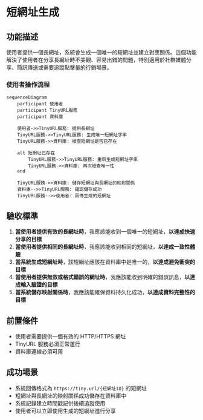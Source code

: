 # 短網址生成

## 功能描述

使用者提供一個長網址，系統會生成一個唯一的短網址並建立對應關係。這個功能解決了使用者在分享長網址時不美觀、容易出錯的問題，特別適用於社群媒體分享、簡訊傳送或需要追蹤點擊量的行銷場景。

### 使用者操作流程

```mermaid
sequenceDiagram
    participant 使用者
    participant TinyURL服務
    participant 資料庫

    使用者->>TinyURL服務: 提供長網址
    TinyURL服務->>TinyURL服務: 生成唯一短網址字串
    TinyURL服務->>資料庫: 檢查短網址是否已存在

    alt 短網址已存在
        TinyURL服務->>TinyURL服務: 重新生成短網址字串
        TinyURL服務->>資料庫: 再次檢查唯一性
    end

    TinyURL服務->>資料庫: 儲存短網址與長網址的映射關係
    資料庫-->>TinyURL服務: 確認儲存成功
    TinyURL服務-->>使用者: 回傳生成的短網址
```

## 驗收標準

1. **當使用者提供有效的長網址時**，我應該能收到一個唯一的短網址，**以達成快速分享的目標**
2. **當使用者提供相同的長網址時**，我應該能收到相同的短網址，**以達成一致性體驗**
3. **當系統生成短網址時**，該短網址應該在資料庫中是唯一的，**以達成避免衝突的目標**
4. **當使用者提供無效或格式錯誤的網址時**，我應該能收到明確的錯誤訊息，**以達成輸入驗證的目標**
5. **當系統儲存映射關係時**，我應該能確保資料持久化成功，**以達成資料完整性的目標**

## 前置條件

- 使用者需要提供一個有效的 HTTP/HTTPS 網址
- TinyURL 服務必須正常運行
- 資料庫連線必須可用

## 成功場景

- 系統回傳格式為 `https://tiny.url/{短網址ID}` 的短網址
- 短網址與長網址的映射關係成功儲存在資料庫中
- 系統記錄建立時間戳記供後續追蹤使用
- 使用者可以立即使用生成的短網址進行分享